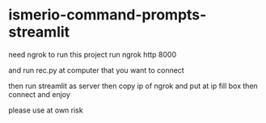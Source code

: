 # ismerio-command-prompts-streamlit

need ngrok to run this project
run ngrok http 8000

and run rec.py at computer that you want to connect

then run streamlit as server then copy ip of ngrok and put at ip fill box
then connect and enjoy

please use at own risk
